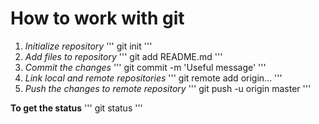 # **How to work with git**
1. _Initialize repository_
''' git init
'''
2. _Add files to repository_
''' git add README.md
'''
3. _Commit the changes_
''' git commit -m 'Useful message'
'''
4. _Link local and remote repositories_
''' git remote add origin...
'''
5. _Push the changes to remote repository_
''' git push -u origin master
'''

**To get the status**
''' git status
'''